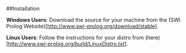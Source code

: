 ##Installation

**Windows Users**: Download the source for your machine from the (SWI Prolog Website)[http://www.swi-prolog.org/download/stable].

**Linux Users**: Follow the instructions for your distro from (here)[http://www.swi-prolog.org/build/LinuxDistro.txt].

